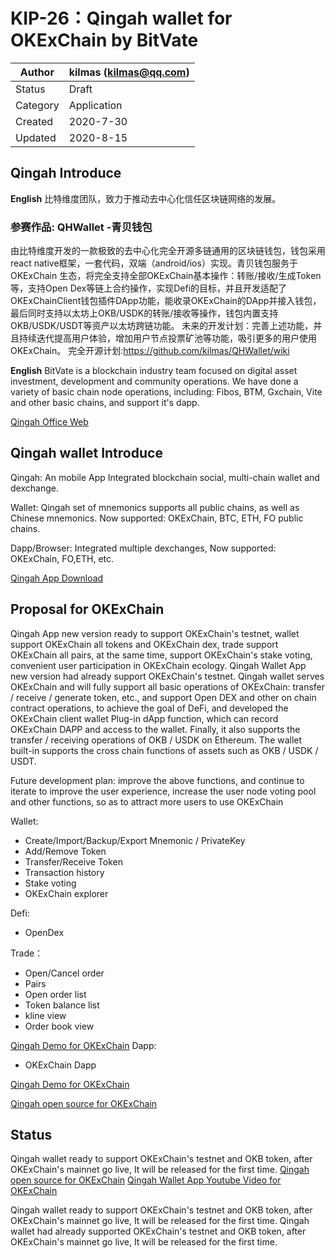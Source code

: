 # KIP-26：Qingah wallet for OKExChain by BitVate

| Author   | kilmas (kilmas@qq.com) |
| -------- | ------------------------ |
| Status   | Draft                    |
| Category | Application              |
| Created  | 2020-7-30                |
| Updated  | 2020-8-15                |

## Qingah Introduce

**English** 比特维度团队，致力于推动去中心化信任区块链网络的发展。  
### 参赛作品: QHWallet -青贝钱包  
由比特维度开发的一款极致的去中心化完全开源多链通用的区块链钱包，钱包采用react native框架，一套代码，双端（android/ios）实现。青贝钱包服务于OKExChain 生态，将完全支持全部OKExChain基本操作：转账/接收/生成Token等，支持Open Dex等链上合约操作，实现Defi的目标，并且开发适配了OKExChainClient钱包插件DApp功能，能收录OKExChain的DApp并接入钱包，最后同时支持以太坊上OKB/USDK的转账/接收等操作，钱包内置支持OKB/USDK/USDT等资产以太坊跨链功能。
未来的开发计划：完善上述功能，并且持续迭代提高用户体验，增加用户节点投票矿池等功能，吸引更多的用户使用OKExChain。
完全开源计划:https://github.com/kilmas/QHWallet/wiki

**English** BitVate is a blockchain industry team focused on digital asset investment, development and community operations. We have done a variety of basic chain node operations, including: Fibos, BTM, Gxchain, Vite and other basic chains, and support it's dapp.

[Qingah Office Web](http://qingah.com)


## Qingah wallet Introduce

Qingah: An mobile App Integrated blockchain social, multi-chain wallet and dexchange.

Wallet: Qingah set of mnemonics supports all public chains, as well as Chinese mnemonics. Now supported: OKExChain, BTC, ETH, FO public chains.

Dapp/Browser: Integrated multiple dexchanges, Now supported: OKExChain, FO,ETH, etc.

[Qingah App Download](https://github.com/kilmas/QHWallet/releases)

## Proposal for OKExChain

Qingah App new version ready to support OKExChain's testnet, wallet support OKExChain all tokens and OKExChain dex, trade support OKExChain all pairs, at the same time, support OKExChain's stake voting, convenient user participation in OKExChain ecology.
Qingah Wallet App new version had already support OKExChain's testnet. Qingah wallet serves OKExChain and will fully support all basic operations of OKExChain: transfer / receive / generate token, etc., and support Open DEX and other on chain contract operations, to achieve the goal of DeFi, and developed the OKExChain client wallet Plug-in dApp function, which can record OKExChain DAPP and access to the wallet. Finally, it also supports the transfer / receiving operations of OKB / USDK on Ethereum. The wallet built-in supports the cross chain functions of assets such as OKB / USDK / USDT.

Future development plan: improve the above functions, and continue to iterate to improve the user experience, increase the user node voting pool and other functions, so as to attract more users to use OKExChain

Wallet:
 - Create/Import/Backup/Export Mnemonic / PrivateKey
 - Add/Remove Token
 - Transfer/Receive Token
 - Transaction history
 - Stake voting
 - OKExChain explorer

Defi:
 - OpenDex

Trade：
 - Open/Cancel order
 - Pairs
 - Open order list
 - Token balance list
 - kline view
 - Order book view

[Qingah Demo for OKExChain](https://github.com/kilmas/QHWallet/releases)
Dapp:
 - OKExChain Dapp

[Qingah Demo for OKExChain](https://github.com/kilmas/QHWallet/releases)

[Qingah open source for OKExChain](https://github.com/kilmas/QHWallet)


## Status
Qingah wallet ready to support OKExChain's testnet and OKB token, after OKExChain's mainnet go live, It will be released for the first time.
[Qingah open source for OKExChain](https://github.com/kilmas/QHWallet)
[Qingah Wallet App Youtube Video for OKExChain](https://youtu.be/uuTl19ixcVQ)

Qingah wallet ready to support OKExChain's testnet and OKB token, after OKExChain's mainnet go live, It will be released for the first time.
Qingah wallet had already supported OKExChain's testnet and OKB token, after OKExChain's mainnet go live, It will be released for the first time.
